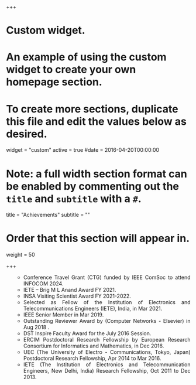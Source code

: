 +++
# Custom widget.
# An example of using the custom widget to create your own homepage section.
# To create more sections, duplicate this file and edit the values below as desired.
widget = "custom"
active = true
#date = 2016-04-20T00:00:00

# Note: a full width section format can be enabled by commenting out the `title` and `subtitle` with a `#`.
title = "Achievements"
subtitle = ""

# Order that this section will appear in.
weight = 50

+++

<div align="justify">
<ol>
<ul>
<li>Conference Travel Grant (CTG) funded by IEEE ComSoc to attend INFOCOM 2024.</li>
<li>IETE – Brig M L Anand Award FY 2021.</li>
<li>INSA Visiting Scientist Award FY 2021-2022.</li>
<li>Selected as Fellow of the Institution of Electronics and Telecommunications Engineers (IETE), India, in Mar 2021.</li>
<li>IEEE Senior Member in Mar 2019.</li>
<li>Outstanding Reviewer Award by (Computer Networks - Elsevier) in Aug 2018 .</li>
<li>DST Inspire Faculty Award for the July 2016 Session.</li>
<li>ERCIM Postdoctoral Research Fellowship by European Research Consortium for Informatics and Mathematics, in Dec 2016.</li>
<li>UEC (The University of Electro - Communications, Tokyo, Japan) Postdoctoral Research Fellowship, Apr 2014 to Mar 2016. </li>
<li>IETE (The Institution of Electronics and Telecommunication Engineers, New Delhi, India) Research Fellowship, Oct 2011 to Dec 2013.</li>
</ul>
</ol>
</div>

